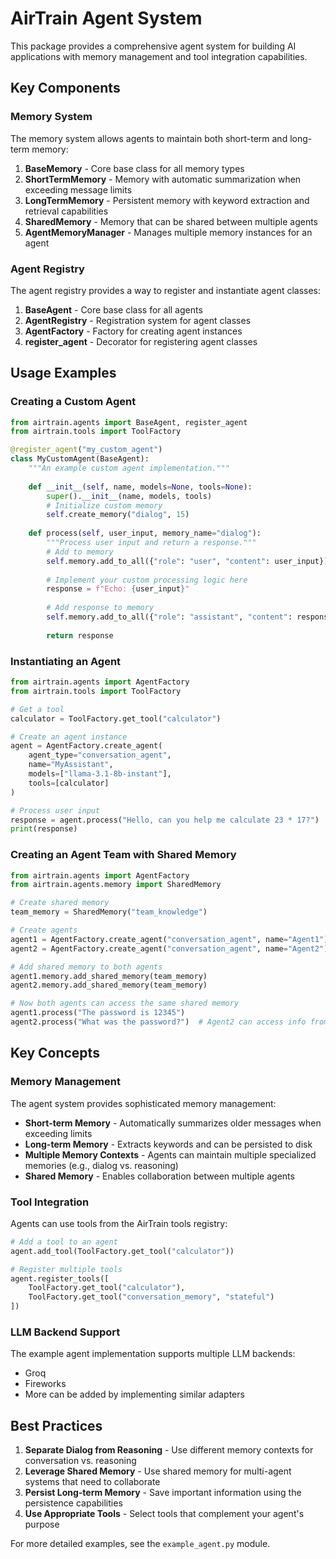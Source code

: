 # AirTrain Agent System

This package provides a comprehensive agent system for building AI applications with memory management and tool integration capabilities.

## Key Components

### Memory System

The memory system allows agents to maintain both short-term and long-term memory:

1. **BaseMemory** - Core base class for all memory types
2. **ShortTermMemory** - Memory with automatic summarization when exceeding message limits
3. **LongTermMemory** - Persistent memory with keyword extraction and retrieval capabilities
4. **SharedMemory** - Memory that can be shared between multiple agents
5. **AgentMemoryManager** - Manages multiple memory instances for an agent

### Agent Registry

The agent registry provides a way to register and instantiate agent classes:

1. **BaseAgent** - Core base class for all agents
2. **AgentRegistry** - Registration system for agent classes
3. **AgentFactory** - Factory for creating agent instances
4. **register_agent** - Decorator for registering agent classes

## Usage Examples

### Creating a Custom Agent

```python
from airtrain.agents import BaseAgent, register_agent
from airtrain.tools import ToolFactory

@register_agent("my_custom_agent")
class MyCustomAgent(BaseAgent):
    """An example custom agent implementation."""
    
    def __init__(self, name, models=None, tools=None):
        super().__init__(name, models, tools)
        # Initialize custom memory
        self.create_memory("dialog", 15)
        
    def process(self, user_input, memory_name="dialog"):
        """Process user input and return a response."""
        # Add to memory
        self.memory.add_to_all({"role": "user", "content": user_input})
        
        # Implement your custom processing logic here
        response = f"Echo: {user_input}"
        
        # Add response to memory
        self.memory.add_to_all({"role": "assistant", "content": response})
        
        return response
```

### Instantiating an Agent

```python
from airtrain.agents import AgentFactory
from airtrain.tools import ToolFactory

# Get a tool
calculator = ToolFactory.get_tool("calculator")

# Create an agent instance
agent = AgentFactory.create_agent(
    agent_type="conversation_agent",
    name="MyAssistant",
    models=["llama-3.1-8b-instant"],
    tools=[calculator]
)

# Process user input
response = agent.process("Hello, can you help me calculate 23 * 17?")
print(response)
```

### Creating an Agent Team with Shared Memory

```python
from airtrain.agents import AgentFactory
from airtrain.agents.memory import SharedMemory

# Create shared memory
team_memory = SharedMemory("team_knowledge")

# Create agents
agent1 = AgentFactory.create_agent("conversation_agent", name="Agent1")
agent2 = AgentFactory.create_agent("conversation_agent", name="Agent2")

# Add shared memory to both agents
agent1.memory.add_shared_memory(team_memory)
agent2.memory.add_shared_memory(team_memory)

# Now both agents can access the same shared memory
agent1.process("The password is 12345")
agent2.process("What was the password?")  # Agent2 can access info from shared memory
```

## Key Concepts

### Memory Management

The agent system provides sophisticated memory management:

- **Short-term Memory** - Automatically summarizes older messages when exceeding limits
- **Long-term Memory** - Extracts keywords and can be persisted to disk
- **Multiple Memory Contexts** - Agents can maintain multiple specialized memories (e.g., dialog vs. reasoning)
- **Shared Memory** - Enables collaboration between multiple agents

### Tool Integration

Agents can use tools from the AirTrain tools registry:

```python
# Add a tool to an agent
agent.add_tool(ToolFactory.get_tool("calculator"))

# Register multiple tools
agent.register_tools([
    ToolFactory.get_tool("calculator"),
    ToolFactory.get_tool("conversation_memory", "stateful")
])
```

### LLM Backend Support

The example agent implementation supports multiple LLM backends:

- Groq
- Fireworks
- More can be added by implementing similar adapters

## Best Practices

1. **Separate Dialog from Reasoning** - Use different memory contexts for conversation vs. reasoning
2. **Leverage Shared Memory** - Use shared memory for multi-agent systems that need to collaborate
3. **Persist Long-term Memory** - Save important information using the persistence capabilities
4. **Use Appropriate Tools** - Select tools that complement your agent's purpose

For more detailed examples, see the `example_agent.py` module. 
